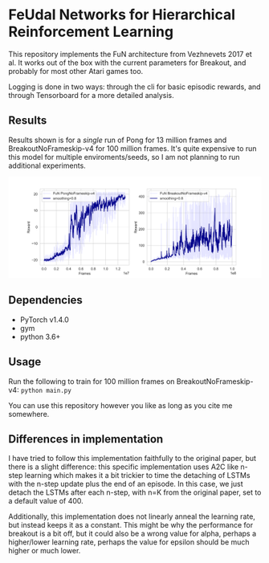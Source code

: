 # FeUdal Networks for Hierarchical Reinforcement Learning
This repository implements the FuN architecture from Vezhnevets 2017 et al.
It works out of the box with the current parameters for Breakout, and probably
for most other Atari games too.

Logging is done in two ways: through the cli for basic episodic rewards,
and through Tensorboard for a more detailed analysis.

## Results
Results shown is for a *single* run of Pong for 13 million frames and
BreakoutNoFrameskip-v4 for 100 million frames. It's quite expensive to run
this model for multiple enviroments/seeds, so I am not planning to run
additional experiments.

![](images/learning.png "Pong-BreakoutNoFrameskip-v4 Learning Curve")

## Dependencies
- PyTorch v1.4.0
- gym
- python 3.6+

## Usage
Run the following to train for 100 million frames on BreakoutNoFrameskip-v4:
```python main.py```

You can use this repository however you like as long as you cite me somewhere.

## Differences in implementation
I have tried to follow this implementation faithfully to the original paper, but
there is a slight difference: this specific implementation uses A2C like
n-step learning which makes it a bit trickier to time the detaching of LSTMs
with the n-step update plus the end of an episode. In this case, we just
detach the LSTMs after each n-step, with n=K from the original paper,
set to a default value of 400.

Additionally, this implementation does not linearly anneal the learning
rate, but instead keeps it as a constant. This might be why the performance
for breakout is a bit off, but it could also be a wrong value for alpha,
perhaps a higher/lower learning rate, perhaps the value for epsilon
should be much higher or much lower.
